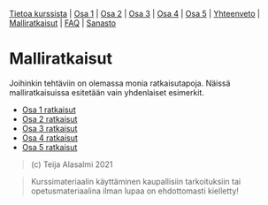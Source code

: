 [Tietoa kurssista](../README.md) | [Osa 1](../osa-1.md) | [Osa 2](../osa-2.md) | [Osa 3](../osa-3.md) | [Osa 4](../osa-4.md) | [Osa 5](../osa-5.md) | [Yhteenveto](../yhteenveto.md) | [Malliratkaisut](malliratkaisut.md) | [FAQ](../faq.md) | [Sanasto](../sanasto.md)

# Malliratkaisut

Joihinkin tehtäviin on olemassa monia ratkaisutapoja. Näissä malliratkaisuissa esitetään vain yhdenlaiset esimerkit.

- [Osa 1 ratkaisut](osa1_ratkaisut.md)
- [Osa 2 ratkaisut](osa2_ratkaisut.md)
- [Osa 3 ratkaisut](osa3_ratkaisut.md)
- [Osa 4 ratkaisut](osa4_ratkaisut.md)
- [Osa 5 ratkaisut](osa5_ratkaisut.md)

> (c) Teija Alasalmi 2021

> Kurssimateriaalin käyttäminen kaupallisiin tarkoituksiin tai opetusmateriaalina ilman lupaa on ehdottomasti kielletty!